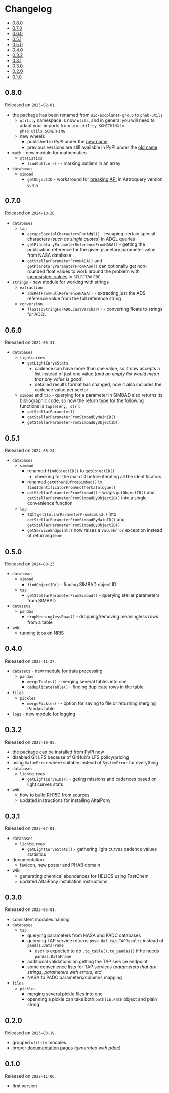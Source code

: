 # Changelog

<!-- MarkdownTOC -->

- [0.8.0](#080)
- [0.7.0](#070)
- [0.6.0](#060)
- [0.5.1](#051)
- [0.5.0](#050)
- [0.4.0](#040)
- [0.3.2](#032)
- [0.3.1](#031)
- [0.3.0](#030)
- [0.2.0](#020)
- [0.1.0](#010)

<!-- /MarkdownTOC -->

## 0.8.0

Released on `2025-02-01`.

- the package has been renamed from `uio-exoplanet-group` to `phab-utils`
    + `utility` namespace is now `utils`, and in general you will need to adapt your imports from `uio.utility.SOMETHING` to `phab.utils.SOMETHING`
    + new wheels
        * published in PyPI under the [new name](https://pypi.org/project/phab-utils/)
        * previous versions are still available in PyPI under the [old name](https://pypi.org/project/uio-exoplanet-group/#history)
- `math` - new module for mathematics
    + `statistics`
        * `findOutliers()` - marking outliers in an array
- `databases`
    + `simbad`
        * `getObjectID` - workaround for [breaking API](https://github.com/astropy/astropy/issues/17695) in Astroquery version `0.4.8`

## 0.7.0

Released on `2024-10-20`.

- `databases`
    + `tap`
        * `escapeSpecialCharactersForAdql()` - escaping certain special characters (*such as single quotes*) in ADQL queries
        * `getPlanetaryParameterReferenceFromNASA()` - getting the publication reference for the given planetary parameter value from NASA database
        * `getStellarParameterFromNASA()` and `getPlanetaryParameterFromNASA()` can optionally get non-rounded float values to work around the problem with [inconsistent values](https://decovar.dev/blog/2022/02/26/astronomy-databases-tap-adql/#float-values-are-rounded-on-select-but-compared-to-originals-in-where) in `SELECT`/`WHERE`
- `strings` - new module for working with strings
    + `extraction`
        * `adsRefFromFullReferenceNASA()` - extracting just the ADS reference value from the full reference string
    + `conversion`
        * `floatToStringForADQLcastVarchar()` - converting floats to strings for ADQL

## 0.6.0

Released on `2024-08-31`.

- `databases`
    + `lightcurves`
        * `getLightCurveStats`
            - cadence can have more than one value, so it now accepts a list instead of just one value (*and an empty list would mean that any value is good*)
            - detailed results format has changed, now it also includes the cadence value per sector
    + `simbad` and `tap` - querying for a parameter in SIMBAD also returns its bibliographic code, so now the return type for the following functions is `tuple[Any, str]`:
        * `getStellarParameter()`
        * `getStellarParameterFromSimbadByMainID()`
        * `getStellarParameterFromSimbadByObjectID()`

## 0.5.1

Released on `2024-08-24`.

- `databases`
    + `simbad`
        * renamed `findObjectID()` to `getObjectID()`
            - checking for the main ID before iterating all the identificators
        * renamed `getOtherIDfromSimbad()` to `findIdentificatorFromAnotherCatalogue()`
        * `getStellarParameterFromSimbad()` - wraps `getObjectID()` and `getStellarParameterFromSimbadByObjectID()` into a single convenience function
    + `tap`
        * split `getStellarParameterFromSimbad()` into `getStellarParameterFromSimbadByMainID()` and `getStellarParameterFromSimbadByObjectID()`
        * `getServiceEndpoint()` now raises a `ValueError` exception instead of returning `None`

## 0.5.0

Released on `2024-08-23`.

- `databases`
    + `simbad`
        * `findObjectID()` - finding SIMBAD object ID
    + `tap`
        * `getStellarParameterFromSimbad()` - querying stellar parameters from SIMBAD
- `datasets`
    + `pandas`
        * `dropMeaninglessRows()` - dropping/removing meaningless rows from a table
- wiki
    + running jobs on NRIS

## 0.4.0

Released on `2023-11-27`.

- `datasets` - new module for data processing
    + `pandas`
        * `mergeTables()` - merging several tables into one
        * `deduplicateTable()` - finding duplicate rows in the table
- `files`
    + `pickles`
        * `mergePickles()` - option for saving to file or returning merging Pandas table
- `logs` - new module for logging

## 0.3.2

Released on `2023-10-05`.

- the package can be installed from [PyPI](https://pypi.org/project/uio-exoplanet-group/) now
- disabled Git LFS because of GitHub's LFS policy/pricing
- using `ValueError` where suitable instead of `SystemError` for everything
- `databases`
    + `lightcurves`
        * `getLightCurveIDs()` - geting missions and cadences based on light curves stats
- wiki
    + how to build RH15D from sources
    + updated instructions for installing AltaiPony

## 0.3.1

Released on `2023-07-01`.

- `databases`
    + `lightcurves`
        * `getLightCurveStats()` - gathering light curves cadence values statistics
- documentation
    + favicon, new poster and PHAB domain
- wiki
    + generating chemical abundances for HELIOS using FastChem
    + updated AltaiPony installation instructions

## 0.3.0

Released on `2023-05-01`.

- consistent modules naming
- `databases`
    + `tap`
        * querying parameters from NASA and PADC databases
        * querying TAP service returns `pyvo.dal.tap.TAPResults` instead of `pandas.DataFrame`
            - user is expected to do `.to_table().to_pandas()` if he needs `pandas.DataFrame`
        * additional validations on getting the TAP service endpoint
        * some convenience lists for TAP services (*parameters that are strings, parameters with errors, etc*)
        * NASA to PADC parameters/columns mapping
- `files`
    + `pickles`
        * merging several pickle files into one
        * openning a pickle can take both `pathlib.Path` object and plain string

## 0.2.0

Released on `2023-03-19`.

- grouped `utility` modules
- proper [documentation pages](https://uio.decovar.dev/) (*generated with [pdoc](https://pdoc.dev)*)

## 0.1.0

Released on `2022-11-06`.

- first version

